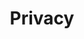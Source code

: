 ---
layout: redirect
sitemap: false
title: Privacy
permalink: /privacy
redirect_to: https://brajeshwar.com/contact/
---